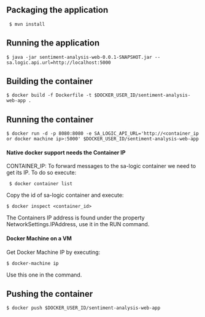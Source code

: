 ## Packaging the application
` $ mvn install`

## Running the application
` $ java -jar sentiment-analysis-web-0.0.1-SNAPSHOT.jar --sa.logic.api.url=http://localhost:5000 ` 

## Building the container
` $ docker build -f Dockerfile -t $DOCKER_USER_ID/sentiment-analysis-web-app . `

## Running the container
``` 
$ docker run -d -p 8080:8080 -e SA_LOGIC_API_URL='http://<container_ip or docker machine ip>:5000' $DOCKER_USER_ID/sentiment-analysis-web-app  
```

#### Native docker support needs the Container IP
CONTAINER_IP: To forward messages to the sa-logic container we need to get  its IP. To do so execute:

` $ docker container list`

Copy the id of sa-logic container and execute:

` $ docker inspect <container_id> `

The Containers IP address is found under the property NetworkSettings.IPAddress, use it in the RUN command.

#### Docker Machine on a VM 
Get Docker Machine IP by executing:

` $ docker-machine ip `

Use this one in the command.


## Pushing the container
` $ docker push $DOCKER_USER_ID/sentiment-analysis-web-app `


